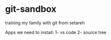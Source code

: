 # git-sandbox
training my family with git from setareh

Apps we need to install:
1- vs code
2- source tree
  
